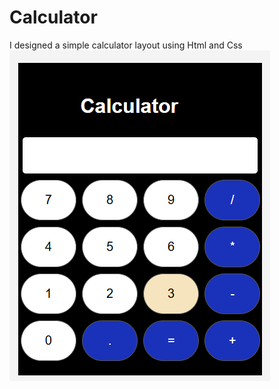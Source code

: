 # Calculator
I designed a simple calculator layout using Html and Css
![Calculator](mycalculator.png)
